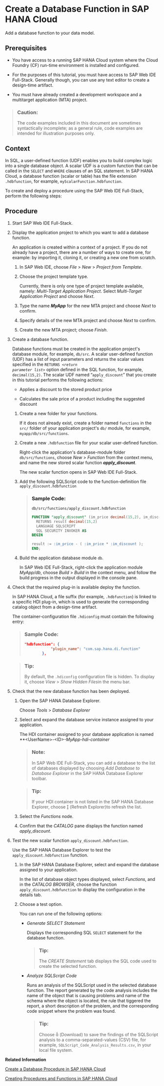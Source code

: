 <!-- loioe3093ea4fd394be288d97090f193fa89 -->

<link rel="stylesheet" type="text/css" href="../css/sap-icons.css"/>

# Create a Database Function in SAP HANA Cloud

Add a database function to your data model.



## Prerequisites

-   You have access to a running SAP HANA Cloud system where the Cloud Foundry \(CF\) run-time environment is installed and configured.

-   For the purposes of this tutorial, you must have access to SAP Web IDE Full-Stack. Generally though, you can use any text editor to create a design-time artifact.
-   You must have already created a development workspace and a multitarget application \(MTA\) project.

> ### Caution:  
> The code examples included in this document are sometimes syntactically incomplete; as a general rule, code examples are intended for illustration purposes only.



## Context

In SQL, a user-defined function \(UDF\) enables you to build complex logic into a single database object. A scalar UDF is a custom function that can be called in the `SELECT` and `WHERE` clauses of an SQL statement. In SAP HANA Cloud, a database function \(scalar or table\) has the file extension `.hdbfunction`, for example, `myScalarFunction.hdbfunction`.

To create and deploy a procedure using the SAP Web IDE Full-Stack, perform the following steps:



<a name="loioe3093ea4fd394be288d97090f193fa89__steps_ag1_ccc_3v"/>

## Procedure

1.  Start SAP Web IDE Full-Stack.

2.  Display the application project to which you want to add a database function.

    An application is created within a context of a project. If you do not already have a project, there are a number of ways to create one, for example: by importing it, cloning it, or creating a new one from scratch.

    1.  In SAP Web IDE, choose *File* \> *New* \> *Project from Template*.

    2.  Choose the project template type.

        Currently, there is only one type of project template available, namely: *Multi-Target Application Project*. Select *Multi-Target Application Project* and choose *Next*.

    3.  Type the name ***MyApp*** for the new MTA project and choose *Next* to confirm.

    4.  Specify details of the new MTA project and choose *Next* to confirm.

    5.  Create the new MTA project; choose *Finish*.


3.  Create a database function.

    Database functions must be created in the application project's database module, for example, `db/src`. A scalar user-defined function \(UDF\) has a list of input parameters and returns the scalar values specified in the <code>RETURNS <i class="varname">&lt;return parameter list&gt;</i></code> option defined in the SQL function, for example, `decimal(15,2)`. The scalar UDF named “`apply_discount`” that you create in this tutorial performs the following actions:

    -   Applies a discount to the stored product price

    -   Calculates the sale price of a product including the suggested discount


    1.  Create a new folder for your functions.

        If it does not already exist, create a folder named `functions` in the `src/` folder of your application project's `db/` module, for example, `myapp/db/src/functions`.

    2.  Create a new `.hdbfunction` file for your scalar user-defined function.

        Right-click the application's database-module folder `db/src/functions`, choose *New* \> *Function* from the context menu, and name the new stored scalar function ***apply\_discount***.

        The new scalar function opens in SAP Web IDE Full-Stack.

    3.  Add the following SQLScript code to the function-definition file `apply_discount.hdbfunction`

        > ### Sample Code:  
        > `db/src/functions/apply_discount.hdbfunction`
        > 
        > ```sql
        > FUNCTION "apply_discount" (im_price decimal(15,2), im_discount decimal(15,2) )
        > 	RETURNS result decimal(15,2) 
        > 	LANGUAGE SQLSCRIPT 
        > 	SQL SECURITY INVOKER AS 
        > BEGIN 
        > 
        > result := :im_price - ( :im_price * :im_discount );
        > END;
        > ```

    4.  Build the application database module `db`.

        In SAP Web IDE Full-Stack, right-click the application module *MyApp/db*, choose *Build* \> *Build* in the context menu, and follow the build progress in the output displayed in the console pane.


4.  Check that the required plug-in is available deploy the function.

    In SAP HANA Cloud, a file suffix \(for example, `.hdbfunction`\) is linked to a specific HDI plug-in, which is used to generate the corresponding catalog object from a design-time artifact.

    The container-configuration file `.hdiconfig` must contain the following entry:

    > ### Sample Code:  
    > ```json
    > "hdbfunction": {
    >             "plugin_name": "com.sap.hana.di.function"
    >         },
    > ```

    > ### Tip:  
    > By default, the `.hdiconfig` configuration file is hidden. To display it, choose *View* \> *Show Hidden Files*in the menu bar.

5.  Check that the new database function has been deployed.

    1.  Open the SAP HANA Database Explorer.

        Choose *Tools* \> *Database Explorer*

    2.  Select and expand the database service instance assigned to your application.

        The HDI container assigned to your database application is named **<UserName\>*-*<ID\>*-MyApp-hdi-container* 

        > ### Note:  
        > In SAP Web IDE Full-Stack, you can add a database to the list of databases displayed by choosing *Add Database to Database Explorer* in the SAP HANA Database Explorer toolbar.

        > ### Tip:  
        > If your HDI container is not listed in the SAP HANA Database Explorer, choose <span class="SAP-icons"></span> \(Refresh Explorer\)to refresh the list.

    3.  Select the *Functions* node.

    4.  Confirm that the *CATALOG* pane displays the function named *apply\_discount*.


6.  Test the new scalar function `apply_discount.hdbfunction`.

    Use the SAP HANA Database Explorer to test the `apply_discount.hdbfunction` function.

    1.  In the SAP HANA Database Explorer, select and expand the database assigned to your application.

        In the list of database object types displayed, select *Functions*, and in the *CATALOG BROWSER*, choose the function `apply_discount.hdbfunction` to display the configuration in the details tab.

    2.  Choose a test option.

        You can run one of the following options:

        -   *Generate SELECT Statement*

            Displays the corresponding SQL `SELECT` statement for the database function.

            > ### Tip:  
            > The *CREATE Statement* tab displays the SQL code used to create the selected function.

        -   *Analyze SQLScript Code*

            Runs an analysis of the SQLScript used in the selected database function. The report generated by the code analysis includes the name of the object that is causing problems and name of the schema where the object is located, the rule that tiggered the report, a short description of the problem, and the corresponding code snippet where the problem was found.

            > ### Tip:  
            > Choose <span class="SAP-icons"></span> \(Download\) to save the findings of the SQLScript analysis to a comma-separated-values \(CSV\) file, for example, `SQLScript_Code_Analysis_Results.csv`, in your local file system.




**Related Information**  


[Create a Database Procedure in SAP HANA Cloud](create-a-database-procedure-in-sap-hana-cloud-81e83fb.md "Create, edit, and deploy procedures.")

[Creating Procedures and Functions in SAP HANA Cloud](creating-procedures-and-functions-in-sap-hana-cloud-1e5e2c6.md "Database procedures and functions can be used to help manage the underlying data model.")

